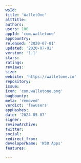 ```yaml
---
wsId: 
title: 'WalletOne'
altTitle: 
authors: 
users: 100
appId: 'com.walletone'
appCountry: 
released: '2020-07-01'
updated: '2020-07-01'
version: '1.1'
stars: 
ratings: 
reviews: 
size: 
website: 'https://walletone.io'
repository: 
issue: 
icon: 'com.walletone.png'
bugbounty: 
meta: 'removed'
verdict: 'fewusers'
appHashes: 
date: '2024-05-07'
signer: 
reviewArchive: 
twitter: 
social: 
redirect_from: 
developerName: 'W30 Apps'
features: 

---
```


